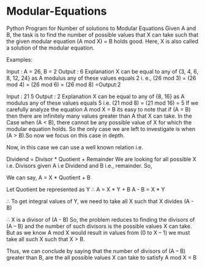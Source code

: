 # Modular-Equations
Python Program for Number of solutions to Modular Equations
Given A and B, the task is to find the number of possible values that X can take such that the given modular equation (A mod X) = B holds good. Here, X is also called a solution of the modular equation.

Examples:

Input : A = 26, B = 2
Output : 6
Explanation
X can be equal to any of {3, 4, 6, 8,
12, 24} as A modulus any of these values
equals 2 i. e., (26 mod 3) = (26 mod 4) 
= (26 mod 6) = (26 mod 8) =Output:2 

Input : 21 5
Output : 2
Explanation
X can be equal to any of {8, 16} as A modulus 
any of these values equals 5 i.e. (21 mod 
8) = (21 mod 16) = 5
If we carefully analyze the equation A mod X = B its easy to note that if (A = B) then there are infinitely many values greater than A that X can take. In the Case when (A < B), there cannot be any possible value of X for which the modular equation holds. So the only case we are left to investigate is when (A > B).So now we focus on this case in depth.

Now, in this case we can use a well known relation i.e.

Dividend = Divisor * Quotient + Remainder
We are looking for all possible X i.e. Divisors given A i.e Dividend and B i.e., remainder. So,

We can say,
A = X * Quotient + B

Let Quotient be represented as Y
∴ A = X * Y + B
A - B = X * Y

∴ To get integral values of Y, 
we need to take all X such that X divides (A - B)

∴ X is a divisor of (A - B)
So, the problem reduces to finding the divisors of (A – B) and the number of such divisors is the possible values X can take.
But as we know A mod X would result in values from (0 to X – 1) we must take all such X such that X > B.

Thus, we can conclude by saying that the number of divisors of (A – B) greater than B, are the all possible values X can take to satisfy A mod X = B
